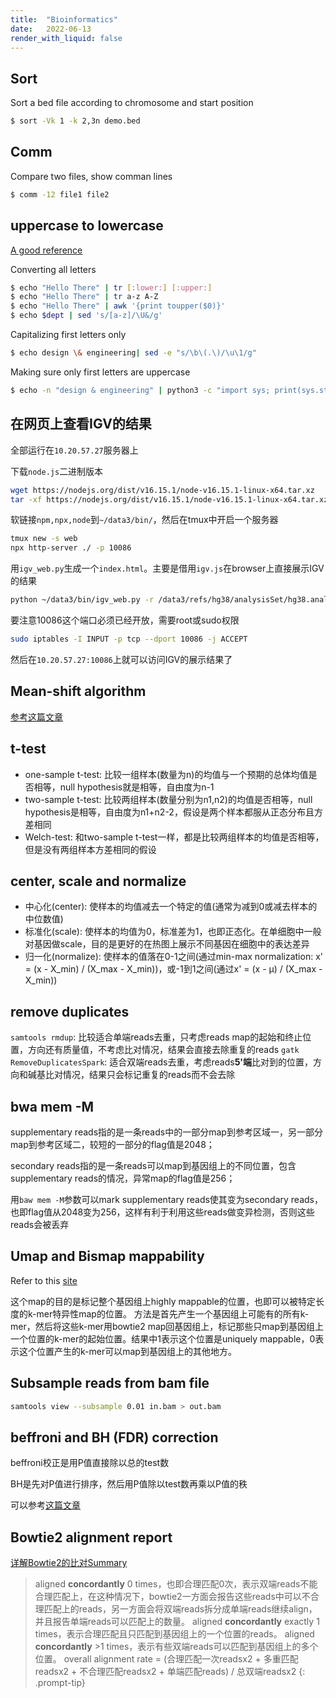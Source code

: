 ```yaml
---
title:  "Bioinformatics"
date:   2022-06-13
render_with_liquid: false
---
```


## Sort

Sort a bed file according to chromosome and start position
	
```bash
$ sort -Vk 1 -k 2,3n demo.bed
```
	
## Comm

Compare two files, show comman lines
	
```bash
$ comm -12 file1 file2
```

## uppercase to lowercase

[A good reference](https://www.networkworld.com/article/3529409/converting-between-uppercase-and-lowercase-on-the-linux-command-line.html)

Converting all letters

```bash
$ echo "Hello There" | tr [:lower:] [:upper:]
$ echo "Hello There" | tr a-z A-Z
$ echo "Hello There" | awk '{print toupper($0)}'
$ echo $dept | sed 's/[a-z]/\U&/g'
```

Capitalizing first letters only

```bash
$ echo design \& engineering| sed -e "s/\b\(.\)/\u\1/g"
```

Making sure only first letters are uppercase
		
```bash
$ echo -n "design & engineering" | python3 -c "import sys; print(sys.stdin.read().title())"
```

## 在网页上查看IGV的结果

全部运行在`10.20.57.27`服务器上

下载`node.js`二进制版本
```bash
wget https://nodejs.org/dist/v16.15.1/node-v16.15.1-linux-x64.tar.xz
tar -xf https://nodejs.org/dist/v16.15.1/node-v16.15.1-linux-x64.tar.xz
```

软链接`npm,npx,node`到`~/data3/bin/`，然后在tmux中开启一个服务器
```bash
tmux new -s web
npx http-server ./ -p 10086
```

用`igv_web.py`生成一个`index.html`。主要是借用`igv.js`在browser上直接展示IGV的结果
```bash
python ~/data3/bin/igv_web.py -r /data3/refs/hg38/analysisSet/hg38.analysisSet.fa -m level1_node0_cell0.bam -g /data3/refs/hg38/annotation/UCSC.hg38.ncbiRefSeq.gtf
```

要注意10086这个端口必须已经开放，需要root或sudo权限
```bash
sudo iptables -I INPUT -p tcp --dport 10086 -j ACCEPT
```

然后在`10.20.57.27:10086`上就可以访问IGV的展示结果了

## Mean-shift algorithm

[参考这篇文章](https://nicehuster.github.io/2019/08/05/shift/)

## t-test

- one-sample t-test: 比较一组样本(数量为n)的均值与一个预期的总体均值是否相等，null hypothesis就是相等，自由度为n-1
- two-sample t-test: 比较两组样本(数量分别为n1,n2)的均值是否相等，null hypothesis是相等，自由度为n1+n2-2，假设是两个样本都服从正态分布且方差相同
- Welch-test: 和two-sample t-test一样，都是比较两组样本的均值是否相等，但是没有两组样本方差相同的假设

## center, scale and normalize

- 中心化(center): 使样本的均值减去一个特定的值(通常为减到0或减去样本的中位数值)
- 标准化(scale): 使样本的均值为0，标准差为1，也即正态化。在单细胞中一般对基因做scale，目的是更好的在热图上展示不同基因在细胞中的表达差异
- 归一化(normalize): 使样本的值落在0-1之间(通过min-max normalization: x' = (x - X_min) / (X_max - X_min))，或-1到1之间(通过x' = (x - μ) / (X_max - X_min))

## remove duplicates

`samtools rmdup`: 比较适合单端reads去重，只考虑reads map的起始和终止位置，方向还有质量值，不考虑比对情况，结果会直接去除重复的reads
`gatk RemoveDuplicatesSpark`: 适合双端reads去重，考虑reads**5'端**比对到的位置，方向和碱基比对情况，结果只会标记重复的reads而不会去除

## bwa mem -M

supplementary reads指的是一条reads中的一部分map到参考区域一，另一部分map到参考区域二，较短的一部分的flag值是2048；

secondary reads指的是一条reads可以map到基因组上的不同位置，包含supplementary reads的情况，异常map的flag值是256；

用`baw mem -M`参数可以mark supplementary reads使其变为secondary reads，也即flag值从2048变为256，这样有利于利用这些reads做变异检测，否则这些reads会被丢弃

## Umap and Bismap mappability

Refer to this [site](https://bismap.hoffmanlab.org)

这个map的目的是标记整个基因组上highly mappable的位置，也即可以被特定长度的k-mer特异性map的位置。
方法是首先产生一个基因组上可能有的所有k-mer，然后将这些k-mer用bowtie2 map回基因组上，标记那些只map到基因组上一个位置的k-mer的起始位置。结果中1表示这个位置是uniquely mappable，0表示这个位置产生的k-mer可以map到基因组上的其他地方。

## Subsample reads from bam file

```bash
samtools view --subsample 0.01 in.bam > out.bam
```
## beffroni and BH (FDR) correction

beffroni校正是用P值直接除以总的test数

BH是先对P值进行排序，然后用P值除以test数再乘以P值的秩

可以参考[这篇文章](https://zhuanlan.zhihu.com/p/565427011)

## Bowtie2 alignment report

[详解Bowtie2的比对Summary](https://www.jianshu.com/p/eeed5186e90e)

> aligned **concordantly** 0 times，也即合理匹配0次，表示双端reads不能合理匹配上，在这种情况下，bowtie2一方面会报告这些reads中可以不合理匹配上的reads，另一方面会将双端reads拆分成单端reads继续align，并且报告单端reads可以匹配上的数量。 aligned **concordantly** exactly 1 times，表示合理匹配且只匹配到基因组上的一个位置的reads。 aligned **concordantly** >1 times，表示有些双端reads可以匹配到基因组上的多个位置。 overall alignment rate = (合理匹配一次readsx2 + 多重匹配readsx2 + 不合理匹配readsx2 + 单端匹配reads) / 总双端readsx2
{: .prompt-tip}